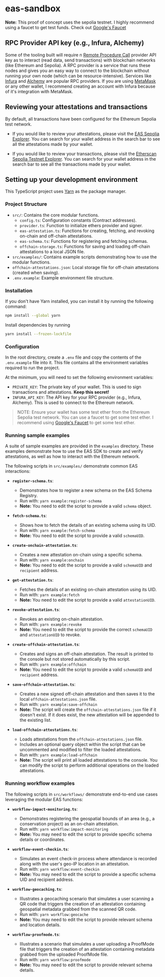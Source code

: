 # eas-sandbox

**Note:** This proof of concept uses the sepolia testnet. I highly recommend using a faucet to get test funds. Check out [Google&#39;s Faucet](https://cloud.google.com/application/web3/faucet/ethereum/sepolia)

## RPC Provider API key (e.g., Infura, Alchemy)

Some of the tooling built will require n [Remote Procedure Call](https://www.cyfrin.io/blog/blockchain-rpc-node-guide) provider API key as to interact (read data, send transactions) with blockchain networks (like Ethereum and Sepolia). A RPC provider is a service that runs these nodes and gives you an easy way to connect to the blockchain without running your own node (which can be resource-intensive). Services like [Infura](https://www.infura.io/) and [Alchemy](https://www.alchemy.com/) are popular RPC providers. If you are using [MetaMask](https://metamask.io/) or any other wallet, I recommend creating an account with Infura because of it's integration with MetaMask.

## Reviewing your attestations and transactions

By default, all transactions have been configured for the Ethereum Sepolia test network.

- If you would like to review your attestations, please visit the [EAS Sepolia Explorer](https://sepolia.easscan.io/). You can search for your wallet address in the search bar to see all the attestations made by your wallet.

- If you would like to review your transactions, please visit the [Etherscan Sepolia Testnet Explorer](https://sepolia.etherscan.io/). You can search for your wallet address in the search bar to see all the transactions made by your wallet.

## Setting up your development environment

This TypeScript project uses [Yarn](https://yarnpkg.com/) as the package manager.

### Project Structure

- `src/`: Contains the core modular functions.
  - `config.ts`: Configuration constants (Contract addresses).
  - `provider.ts`: Function to initialize ethers provider and signer.
  - `eas-attestation.ts`: Functions for creating, fetching, and revoking on-chain and off-chain attestations.
  - `eas-schema.ts`: Functions for registering and fetching schemas.
  - `offchain-storage.ts`: Functions for saving and loading off-chain attestations to a local JSON file.
- `src/examples/`: Contains example scripts demonstrating how to use the modular functions.
- `offchain-attestations.json`: Local storage file for off-chain attestations (created when saving).
- `.env.example`: Example environment file structure.

### Installation

If you don&#39;t have Yarn installed, you can install it by running the following command:

```bash
npm install --global yarn
```

Install dependencies by running

```bash
yarn install --frozen-lockfile
```

### Configuration

In the root directory, create a `.env` file and copy the contents of the `.env.example` file into it. This file contains all the environment variables required to run the project.

At the minimum, you will need to set the following environment variables:

- `PRIVATE_KEY`: The private key of your wallet. This is used to sign transactions and attestations. **Keep this secret!**
- `INFURA_API_KEY`: The API key for your RPC provider (e.g., Infura, Alchemy). This is used to connect to the Ethereum network.

> NOTE: Ensure your wallet has some test ether from the Ethereum Sepolia test network. You can use a faucet to get some test ether. I recommend using [Google&#39;s Faucet](https://cloud.google.com/application/web3/faucet/ethereum/sepolia) to get some test ether.

### Running sample examples

A suite of sample examples are provided in the `examples` directory. These examples demonstrate how to use the EAS SDK to create and verify attestations, as well as how to interact with the Ethereum network.

The following scripts in `src/examples/` demonstrate common EAS interactions:

- **`register-schema.ts`**:
  - Demonstrates how to register a new schema on the EAS Schema Registry.
  - Run with: `yarn example:register-schema`
  - **Note:** You need to edit the script to provide a valid `schema` object.

- **`fetch-schema.ts`**:
  - Shows how to fetch the details of an existing schema using its UID.
  - Run with: `yarn example:fetch-schema`
  - **Note:** You need to edit the script to provide a valid `schemaUID`.

- **`create-onchain-attestation.ts`**:
  - Creates a new attestation on-chain using a specific schema.
  - Run with: `yarn example:onchain`
  - **Note:** You need to edit the script to provide a valid `schemaUID` and `recipient` address.

- **`get-attestation.ts`**:
  - Fetches the details of an existing on-chain attestation using its UID.
  - Run with: `yarn example:fetch`
  - **Note:** You need to edit the script to provide a valid `attestationUID`.

- **`revoke-attestation.ts`**:
  - Revokes an existing on-chain attestation.
  - Run with: `yarn example:revoke`
  - **Note:** You need to edit the script to provide the correct `schemaUID` and `attestationUID` to revoke.

- **`create-offchain-attestation.ts`**:
  - Creates and signs an off-chain attestation. The result is printed to the console but not stored automatically by this script.
  - Run with: `yarn example:offchain`
  - **Note:** You need to edit the script to provide a valid `schemaUID` and `recipient` address.

- **`save-offchain-attestation.ts`**:
  - Creates a new signed off-chain attestation and then saves it to the local `offchain-attestations.json` file.
  - Run with: `yarn example:save-offchain`
  - **Note:** The script will create the `offchain-attestations.json` file if it doesn't exist. If it does exist, the new attestation will be appended to the existing list.

- **`load-offchain-attestations.ts`**:
  - Loads attestations from the `offchain-attestations.json` file.
  - Includes an optional query object within the script that can be uncommented and modified to filter the loaded attestations.
  - Run with: `yarn example:load-offchain`
  - **Note:** The script will print all loaded attestations to the console. You can modify the script to perform additional operations on the loaded attestations.

### Running workflow examples

The following scripts in `src/workflows/` demonstrate end-to-end use cases leveraging the modular EAS functions:

- **`workflow-impact-monitoring.ts`**:
  - Demonstrates registering the geospatial bounds of an area (e.g., a conservation project) as an on-chain attestation.
  - Run with: `yarn workflow:impact-monitoring`
  - **Note:** You may need to edit the script to provide specific schema details or coordinates.

- **`workflow-event-checkin.ts`**:
  - Simulates an event check-in process where attendance is recorded along with the user's geo-IP location in an attestation.
  - Run with: `yarn workflow:event-checkin`
  - **Note:** You may need to edit the script to provide a specific schema UID and recipient address.

- **`workflow-geocaching.ts`**:
  - Illustrates a geocaching scenario that simulates a user scanning a QR code that triggers the creation of an attestation containing geospatial metadata grabbed from the scanned QR code.
  - Run with: `yarn workflow:geocache`
  - **Note:** You may need to edit the script to provide relevant schema and location details.

- **`workflow-proofmode.ts`**:
  - Illustrates a scenario that simulates a user uploading a ProofMode file that triggers the creation of an attestation containing metadata grabbed from the uploaded ProofMode file.
  - Run with: `yarn workflow:proofmode`
  - **Note:** You may need to edit the script to provide relevant schema details.
